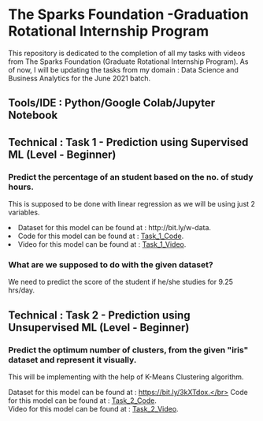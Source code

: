 # The Sparks Foundation -Graduation Rotational Internship Program

This repository is dedicated to the completion of all my tasks with videos from The Sparks Foundation (Graduate Rotational Internship Program).
As of now, I will be updating the tasks from my domain : Data Science and Business Analytics for the June 2021 batch.

## Tools/IDE : Python/Google Colab/Jupyter Notebook

## Technical : Task 1 - Prediction using Supervised ML (Level - Beginner)
### Predict the percentage of an student based on the no. of study hours. 
This is supposed to be done with linear regression as we will be using just 2 variables. </br>
<li>Dataset for this model can be found at : http://bit.ly/w-data.</br>
<li>Code for this model can be found at : <a href = "https://github.com/Recdata/Data-Science-Bussiness-Analytics-Internship/blob/main/task%201/Task_1_TSF_Supervised_Learning_Prediction.ipynb">Task_1_Code</a>.</br>
<li>Video for this model can be found at : <a href = "https://www.youtube.com/watch?v=Hf1KU4G79fw&ab_channel=AmanNadeem">Task_1_Video</a>.</br>

### What are we supposed to do with the given dataset?
We need to predict the score of the student if he/she studies for 9.25 hrs/day.


## Technical : Task 2 - Prediction using Unsupervised ML (Level - Beginner)
### Predict the optimum number of clusters, from the given "iris" dataset and represent it visually.
This will be implementing with the help of K-Means Clustering algorithm.

Dataset for this model can be found at : https://bit.ly/3kXTdox.</br>
Code for this model can be found at : <a href = "https://github.com/Recdata/Data-Science-Bussiness-Analytics-Internship/blob/main/task%201/Task_1_TSF_Supervised_Learning_Prediction.ipynb">Task_2_Code</a>.</br>
Video for this model can be found at : <a href = "https://www.youtube.com/watch?v=Hf1KU4G79fw&ab_channel=AmanNadeem">Task_2_Video</a>.</br>
